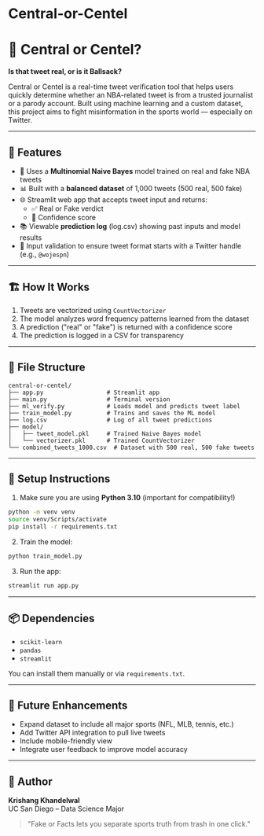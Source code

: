 # Central-or-Centel
# 🏀 Central or Centel?

**Is that tweet real, or is it Ballsack?**

Central or Centel is a real-time tweet verification tool that helps users quickly determine whether an NBA-related tweet is from a trusted journalist or a parody account. Built using machine learning and a custom dataset, this project aims to fight misinformation in the sports world — especially on Twitter.

---

## 🚀 Features

- 🧠 Uses a **Multinomial Naive Bayes** model trained on real and fake NBA tweets
- 📊 Built with a **balanced dataset** of 1,000 tweets (500 real, 500 fake)
- 🌐 Streamlit web app that accepts tweet input and returns:
  - ✅ Real or Fake verdict
  - 🎯 Confidence score
- 📚 Viewable **prediction log** (log.csv) showing past inputs and model results
- 📝 Input validation to ensure tweet format starts with a Twitter handle (e.g., `@wojespn`)

---

## 🏗️ How It Works

1. Tweets are vectorized using `CountVectorizer`
2. The model analyzes word frequency patterns learned from the dataset
3. A prediction ("real" or "fake") is returned with a confidence score
4. The prediction is logged in a CSV for transparency

---

## 📁 File Structure

```
central-or-centel/
├── app.py                  # Streamlit app
├── main.py                 # Terminal version
├── ml_verify.py            # Loads model and predicts tweet label
├── train_model.py          # Trains and saves the ML model
├── log.csv                 # Log of all tweet predictions
├── model/
│   ├── tweet_model.pkl     # Trained Naive Bayes model
│   └── vectorizer.pkl      # Trained CountVectorizer
└── combined_tweets_1000.csv  # Dataset with 500 real, 500 fake tweets
```

---

## 🔧 Setup Instructions

1. Make sure you are using **Python 3.10** (important for compatibility!)

```bash
python -m venv venv
source venv/Scripts/activate
pip install -r requirements.txt
```

2. Train the model:
```bash
python train_model.py
```

3. Run the app:
```bash
streamlit run app.py
```

---

## 📦 Dependencies
- `scikit-learn`
- `pandas`
- `streamlit`

You can install them manually or via `requirements.txt`.

---

## 🧠 Future Enhancements

- Expand dataset to include all major sports (NFL, MLB, tennis, etc.)
- Add Twitter API integration to pull live tweets
- Include mobile-friendly view
- Integrate user feedback to improve model accuracy

---

## 🙌 Author
**Krishang Khandelwal**  
UC San Diego – Data Science Major

> "Fake or Facts lets you separate sports truth from trash in one click."

